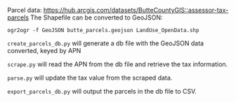 Parcel data: https://hub.arcgis.com/datasets/ButteCountyGIS::assessor-tax-parcels
The Shapefile can be converted to GeoJSON:

```
ogr2ogr -f GeoJSON butte_parcels.geojson LandUse_OpenData.shp
```

`create_parcels_db.py` will generate a db file with the GeoJSON data converted, keyed by APN

`scrape.py` will read the APN from the db file and retrieve the tax information.

`parse.py` will update the tax value from the scraped data.

`export_parcels_db.py` will output the parcels in the db file to CSV.
